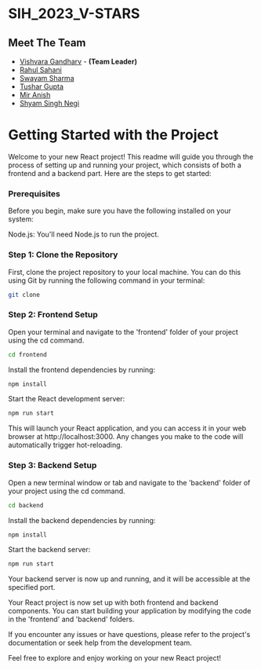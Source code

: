 # SIH_2023_V-STARS

## Meet The Team
- [Vishvara Gandharv](https://github.com/vishvara-sharda) - **(Team Leader)**
- [Rahul Sahani](https://github.com/Rahul-Sahani04)
- [Swayam Sharma](https://github.com/Swayam4002)
- [Tushar Gupta](https://github.com/tushar21014)
- [Mir Anish](https://github.com/miranish)
- [Shyam Singh Negi](https://github.com/shyamsinghnegi)


# Getting Started with the Project
Welcome to your new React project! This readme will guide you through the process of setting up and running your project, which consists of both a frontend and a backend part. Here are the steps to get started:

### Prerequisites
Before you begin, make sure you have the following installed on your system:

Node.js: You'll need Node.js to run the project.

### Step 1: Clone the Repository
First, clone the project repository to your local machine. You can do this using Git by running the following command in your terminal:

```bash
git clone 
```

### Step 2: Frontend Setup

Open your terminal and navigate to the 'frontend' folder of your project using the cd command.
```bash
cd frontend
```

Install the frontend dependencies by running:
```bash
npm install
```

Start the React development server:
```bash
npm run start
```

This will launch your React application, and you can access it in your web browser at http://localhost:3000. Any changes you make to the code will automatically trigger hot-reloading.

### Step 3: Backend Setup
Open a new terminal window or tab and navigate to the 'backend' folder of your project using the cd command.
```bash
cd backend
```

Install the backend dependencies by running:
```bash
npm install
```

Start the backend server:
```bash
npm run start
```

Your backend server is now up and running, and it will be accessible at the specified port.

Your React project is now set up with both frontend and backend components. You can start building your application by modifying the code in the 'frontend' and 'backend' folders.

If you encounter any issues or have questions, please refer to the project's documentation or seek help from the development team.

Feel free to explore and enjoy working on your new React project!
